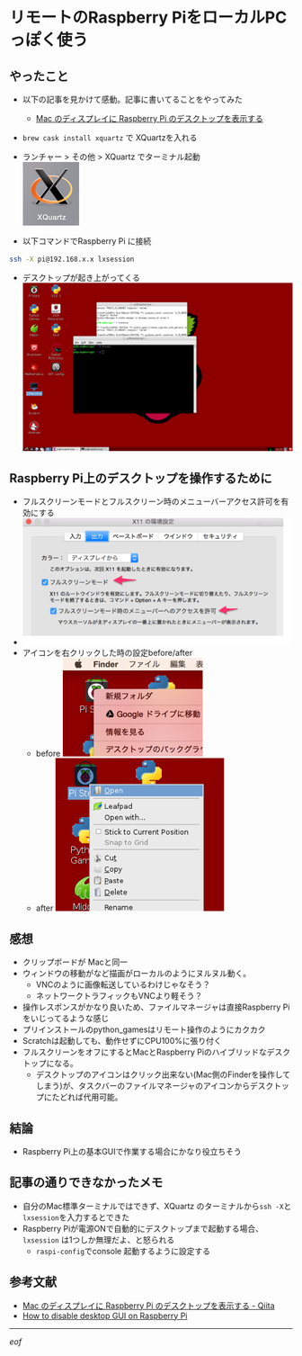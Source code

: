 # リモートのRaspberry PiをローカルPCっぽく使う

## やったこと
- 以下の記事を見かけて感動。記事に書いてることをやってみた
  - [Mac のディスプレイに Raspberry Pi のデスクトップを表示する](http://qiita.com/UedaTakeyuki/items/7cc0fc6011cb0448c070)
- ```brew cask install xquartz``` で XQuartzを入れる
- ランチャー > その他 > XQuartz でターミナル起動  
  ![XQuartz icon](xquartz_app.png)

- 以下コマンドでRaspberry Pi に接続
```sh
ssh -X pi@192.168.x.x lxsession
```
- デスクトップが起き上がってくる
![raspberrypi_on_xquartz.png](raspberrypi_on_xquartz.png)


## Raspberry Pi上のデスクトップを操作するために
- フルスクリーンモードとフルスクリーン時のメニューバーアクセス許可を有効にする
- ![xquartz_output_setting.png](xquartz_output_setting.png)
- アイコンを右クリックした時の設定before/after
  - before
    ![not_fullscreen_mode.png](not_fullscreen_mode.png)
  - after
    ![fullscreen_mode_is_on.png](fullscreen_mode_is_on.png)

## 感想
- クリップボードが Macと同一
- ウィンドウの移動がなど描画がローカルのようにヌルヌル動く。
  - VNCのように画像転送しているわけじゃなそう？
  - ネットワークトラフィックもVNCより軽そう？
- 操作レスポンスがかなり良いため、ファイルマネージャは直接Raspberry Piをいじってるような感じ
- プリインストールのpython_gamesはリモート操作のようにカクカク
- Scratchは起動しても、動作せずにCPU100%に張り付く
- フルスクリーンをオフにするとMacとRaspberry Piのハイブリッドなデスクトップになる。
  - デスクトップのアイコンはクリック出来ない(Mac側のFinderを操作してしまう)が、タスクバーのファイルマネージャのアイコンからデスクトップにたどれば代用可能。

## 結論
- Raspberry Pi上の基本GUIで作業する場合にかなり役立ちそう


## 記事の通りできなかったメモ
- 自分のMac標準ターミナルではできず、XQuartz のターミナルから```ssh -X```と```lxsession```を入力するとできた
- Raspberry Piが電源ONで自動的にデスクトップまで起動する場合、```lxsession``` は1つしか無理だよ、と怒られる
  - ```raspi-config```でconsole 起動するように設定する


## 参考文献
- [Mac のディスプレイに Raspberry Pi のデスクトップを表示する - Qiita](http://qiita.com/UedaTakeyuki/items/7cc0fc6011cb0448c070)
- [How to disable desktop GUI on Raspberry Pi](http://ask.xmodulo.com/disable-desktop-gui-raspberry-pi.html)

----

_eof_
